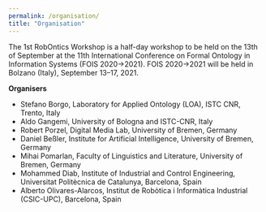 ```yaml
---
permalink: /organisation/
title: "Organisation"
---
```


The 1st RobOntics Workshop is a half-day workshop to be held on the 13th of September at the 11th International Conference on Formal Ontology in Information Systems (FOIS 2020->2021). FOIS 2020->2021 will be held in Bolzano (Italy), September 13–17, 2021.

**Organisers**

- Stefano Borgo, Laboratory for Applied Ontology (LOA), ISTC CNR, Trento, Italy
- Aldo Gangemi, University of Bologna and ISTC-CNR, Italy
- Robert Porzel, Digital Media Lab, University of Bremen, Germany
- Daniel Beßler, Institute for Artificial Intelligence, University of Bremen, Germany
- Mihai Pomarlan, Faculty of Linguistics and Literature, University of Bremen, Germany
- Mohammed Diab, Institute of Industrial and Control Engineering, Universitat Politècnica de Catalunya, Barcelona, Spain
- Alberto Olivares-Alarcos, Institut de Robòtica i Informàtica Industrial (CSIC-UPC), Barcelona, Spain
